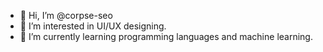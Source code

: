 - 👋 Hi, I’m @corpse-seo
- 👀 I’m interested in UI/UX designing.
- 🌱 I’m currently learning programming languages and machine learning.

<!---
corpse-seo/corpse-seo is a ✨ special ✨ repository because its `README.md` (this file) appears on your GitHub profile.
You can click the Preview link to take a look at your changes.
--->

